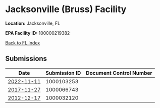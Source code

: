 # Jacksonville (Bruss) Facility

**Location:** Jacksonville, FL

**EPA Facility ID:** 100000219382

[Back to FL Index](../../index.md)

## Submissions

| Date | Submission ID | Document Control Number |
|------|--------------|-------------------------|
| [2022-11-11](submissions/1000103253.md) | 1000103253 |  |
| [2017-11-27](submissions/1000066743.md) | 1000066743 |  |
| [2012-12-17](submissions/1000032120.md) | 1000032120 |  |
